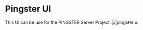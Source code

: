 # Pingster UI

This UI can be use for the PINGSTER Server Project.
![pingster ui](https://image.ibb.co/cA8y8b/Screen_Shot_2018_01_27_at_13_28_13.png)
